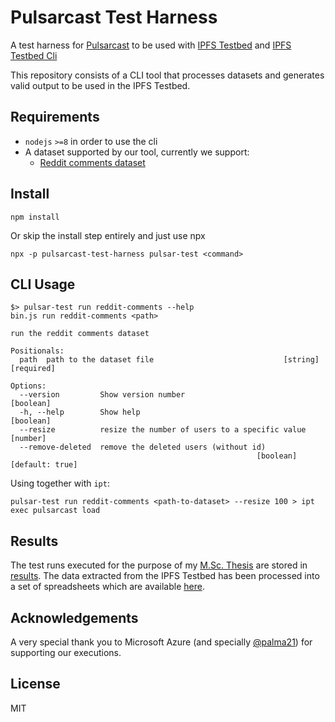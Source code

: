 # Pulsarcast Test Harness

A test harness for [Pulsarcast](https://github.com/JGAntunes/pulsarcast) to be used with [IPFS Testbed](https://github.com/JGAntunes/ipfs-testbed) and [IPFS Testbed Cli](https://github.com/JGAntunes/ipfs-testbed-cli)

This repository consists of a CLI tool that processes datasets and generates valid output to be used in the IPFS Testbed.

## Requirements

- `nodejs` `>=8` in order to use the cli
- A dataset supported by our tool, currently we support:
  - [Reddit comments dataset](https://www.reddit.com/r/datasets/comments/3bxlg7/i_have_every_publicly_available_reddit_comment/)

## Install

```
npm install
```

Or skip the install step entirely and just use npx

```
npx -p pulsarcast-test-harness pulsar-test <command>
```

## CLI Usage

```
$> pulsar-test run reddit-comments --help
bin.js run reddit-comments <path>

run the reddit comments dataset

Positionals:
  path  path to the dataset file                             [string] [required]

Options:
  --version         Show version number                                [boolean]
  -h, --help        Show help                                          [boolean]
  --resize          resize the number of users to a specific value      [number]
  --remove-deleted  remove the deleted users (without id)
                                                       [boolean] [default: true]
```

Using together with `ipt`:
```
pulsar-test run reddit-comments <path-to-dataset> --resize 100 > ipt exec pulsarcast load
```

## Results

The test runs executed for the purpose of my [M.Sc. Thesis](https://github.com/JGAntunes/pulsarcast) are stored in [results](./results). The data extracted from the IPFS Testbed has been processed into a set of spreadsheets which are available [here](https://docs.google.com/spreadsheets/d/1Fv0KtURIAPX0SOjlF1yqEz6B7Pyh_myhARlVV5rRi9s/edit?usp=sharing).

## Acknowledgements

A very special thank you to Microsoft Azure (and specially [@palma21](https://github.com/palma21)) for supporting our executions.

## License
MIT
